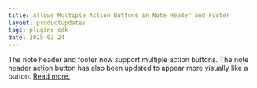 ```yaml
---
title: Allows Multiple Action Buttons in Note Header and Footer
layout: productupdates
tags: plugins sdk
date: 2025-03-24
---
```


The note header and footer now support multiple action buttons. The note header action button has also been updated to appear more visually like a button. [Read more.](/sdk/handlers-action-buttons) 